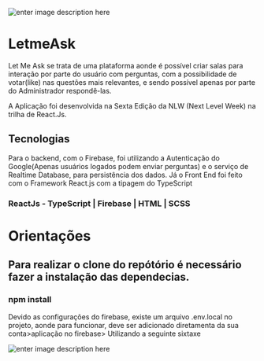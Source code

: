 
![enter image description here](https://github.com/FalconiN/letmeask-nlw6/blob/master/src/assets/images/letmeask.png?raw=true)

# LetmeAsk

Let Me Ask se trata de uma plataforma aonde é possível criar salas para interação por parte do usuário com perguntas, com a possibilidade de votar(like) nas questões mais relevantes, e sendo possível apenas por parte do Administrador respondê-las.

A Aplicação foi desenvolvida na Sexta Edição da NLW (Next Level Week) na trilha de React.Js.


## Tecnologias

Para o backend, com o Firebase, foi utilizando a Autenticação do Google(Apenas usuários logados podem enviar perguntas) e o serviço de Realtime Database, para persistência dos dados. Já o Front End foi feito com o Framework React.js com a tipagem do TypeScript


### ReactJs - TypeScript | Firebase | HTML | SCSS 

# Orientações 

## Para realizar o clone do repótório é necessário fazer a instalação das dependecias.

### npm install

Devido as configurações do firebase, existe um arquivo .env.local no projeto, aonde para funcionar, deve ser adicionado diretamenta da sua conta>aplicação no firebase> Utilizando a seguinte sixtaxe 

![enter image description here](https://github.com/FalconiN/letmeask-nlw6/blob/master/src/assets/images/code.png)

